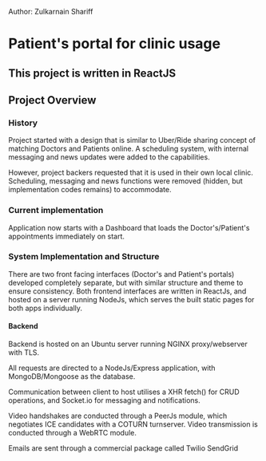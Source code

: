 Author: Zulkarnain Shariff

# Patient's portal for clinic usage

## This project is written in ReactJS

## Project Overview

### History
Project started with a design that is similar to Uber/Ride sharing concept of matching Doctors and Patients online.
A scheduling system, with internal messaging and news updates were added to the capabilities.

However, project backers requested that it is used in their own local clinic.
Scheduling, messaging and news functions were removed (hidden, but implementation codes remains) to accommodate.

### Current implementation

Application now starts with a Dashboard that loads the Doctor's/Patient's appointments immediately on start. 

### System Implementation and Structure
There are two front facing interfaces (Doctor's and Patient's portals) developed completely separate, but with similar structure and theme to 
ensure consistency. Both frontend interfaces are written in ReactJs, and hosted on a server running NodeJs, which serves the built static
pages for both apps individually.

#### Backend
Backend is hosted on an Ubuntu server running NGINX proxy/webserver with TLS.

All requests are directed to a NodeJs/Express application, with MongoDB/Mongoose as the database.

Communication between client to host utilises a XHR fetch() for CRUD operations, and Socket.io for messaging and notifications.

Video handshakes are conducted through a PeerJs module, which negotiates ICE candidates with a COTURN turnserver. Video transmission is conducted 
through a WebRTC module.

Emails are sent through a commercial package called Twilio SendGrid

